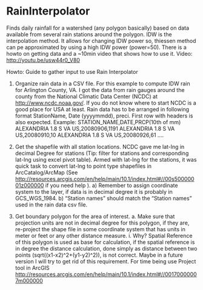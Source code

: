 # RainInterpolator
Finds daily rainfall for a watershed (any polygon basically) based on data available from several rain stations around the polygon. IDW is the interpolation method. It allows for changing IDW power so, thiessen method can pe approximated by using a high IDW power (power=50). 
There is a howto on getting data and a ~10min video that shows how to use it.
Video: http://youtu.be/usw44r0_V80 

Howto:
Guide to gather input to use Rain Interpolator

1)	Organize rain data in a CSV file.
For this example to compute IDW rain for Arlington County, VA. I got the data from rain gauges around the county from the National Climatic Data Center (NCDC) at http://www.ncdc.noaa.gov/. If you do not know where to start NCDC is a good place for USA at least. Rain data has to be arranged in following format StationName, Date (yyyymmdd), preci. First row with headers is also expected. 
Example:
STATION_NAME,DATE,PRCP(10th of mm)
ALEXANDRIA 1.8 S VA US,20080906,1191
ALEXANDRIA 1.8 S VA US,20080910,10
ALEXANDRIA 1.8 S VA US,20080926,61
….

2)	Get the shapefile with all station locations. 
NCDC gave me lat-lng in decimal Degree for stations (Tip: filter for stations and corresponding lat-lng using excel pivot table). Armed with lat-lng for the stations, it was quick task to convert lat-lng to point type shapefiles in ArcCatalog/ArcMap (See http://resources.arcgis.com/en/help/main/10.1/index.html#//00s50000001z000000 if you need help ). 
a)	Remember to assign coordinate system to the layer, if data is in decimal degree it is probably in GCS_WGS_1984. 
b)	“Station names” should match the “Station names” used in the rain data csv file.

3)	Get boundary polygon for the area of interest. 
a.	Make sure that projection units are not in decimal degree for this polygon, if they are, re-project the shape file in some coordinate system that has units in meter or feet or any other distance measure.
i.	Why? Spatial Reference of this polygon is used as base for calculation, if the spatial reference is in degree the distance calculation, done simply as distance between two points (sqrt((x1-x2)^2+(y1-y2)^2)), is not correct. Maybe in a future version I will try to get rid of this requirement. For time being use Project tool in ArcGIS http://resources.arcgis.com/en/help/main/10.1/index.html#//00170000007m000000 

